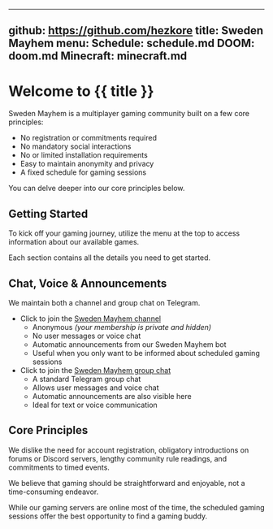 -----------------------------------------------------------------------------
github: https://github.com/hezkore
title: Sweden Mayhem
menu:
  Schedule: schedule.md
  DOOM: doom.md
  Minecraft: minecraft.md
-----------------------------------------------------------------------------

# Welcome to {{ title }}

Sweden Mayhem is a multiplayer gaming community built on a few core principles:

- No registration or commitments required
- No mandatory social interactions
- No or limited installation requirements
- Easy to maintain anonymity and privacy
- A fixed schedule for gaming sessions

You can delve deeper into our core principles below.

## Getting Started

To kick off your gaming journey, utilize the menu at the top to access information about our available games.

Each section contains all the details you need to get started.

## Chat, Voice & Announcements

We maintain both a channel and group chat on Telegram.

- Click to join the [Sweden Mayhem channel](https://t.me/+ypcUd8UWDfI2NzJk)
  - Anonymous *(your membership is private and hidden)*
  - No user messages or voice chat
  - Automatic announcements from our Sweden Mayhem bot
  - Useful when you only want to be informed about scheduled gaming sessions
- Click to join the [Sweden Mayhem group chat](https://t.me/+pSTKkBrip2MyODU0)
  - A standard Telegram group chat
  - Allows user messages and voice chat
  - Automatic announcements are also visible here
  - Ideal for text or voice communication

## Core Principles

We dislike the need for account registration, obligatory introductions on forums or Discord servers, lengthy community rule readings, and commitments to timed events.

We believe that gaming should be straightforward and enjoyable, not a time-consuming endeavor.

While our gaming servers are online most of the time, the scheduled gaming sessions offer the best opportunity to find a gaming buddy.
